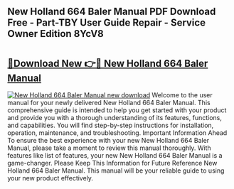 ## New Holland 664 Baler Manual PDF Download Free - Part-TBY User Guide Repair - Service Owner Edition 8YcV8

# <h2><a href="http://bc91566.oget.top/?id=New+Holland+664+Baler+Manual">🔗Download New 👉🔴 New Holland 664 Baler Manual</a></h2>

[![New Holland 664 Baler Manual new download](https://i.imgur.com/5g1atiW.png)](http://bc91566.oget.top/?id=New+Holland+664+Baler+Manual)
Welcome to the user manual for your newly delivered New Holland 664 Baler Manual. This comprehensive guide is intended to help you get started with your product and provide you with a thorough understanding of its features, functions, and capabilities. You will find step-by-step instructions for installation, operation, maintenance, and troubleshooting. Important Information Ahead To ensure the best experience with your new New Holland 664 Baler Manual, please take a moment to review this manual thoroughly. With features like list of features, your new New Holland 664 Baler Manual is a game-changer. Please Keep This Information for Future Reference New Holland 664 Baler Manual. This manual will be your reliable guide to using your new product effectively.
